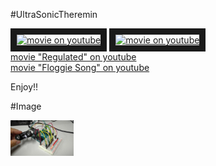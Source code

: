 #UltraSonicTheremin

<a href="http://www.youtube.com/watch?feature=player_embedded&v=1DQ77VDqvUg
" target="_blank"><img src="http://img.youtube.com/vi/1DQ77VDqvUg/0.jpg" 
alt="movie on youtube" width=40% border="10" /></a>
<a href="http://www.youtube.com/watch?feature=player_embedded&v=ZLv9YPB7qlI
" target="_blank"><img src="http://img.youtube.com/vi/ZLv9YPB7qlI/0.jpg" 
alt="movie on youtube" width=40% border="10" /></a>  
[movie "Regulated" on youtube](https://www.youtube.com/watch?v=1DQ77VDqvUg)  
[movie "Floggie Song" on youtube](https://www.youtube.com/watch?vZLv9YPB7qlI)  

Enjoy!!

#Image

<a><img src="https://github.com/matzTada/UltraSonicTheremin/blob/master/image/pic01.jpg" 
alt="pic01" width=20%></a>
